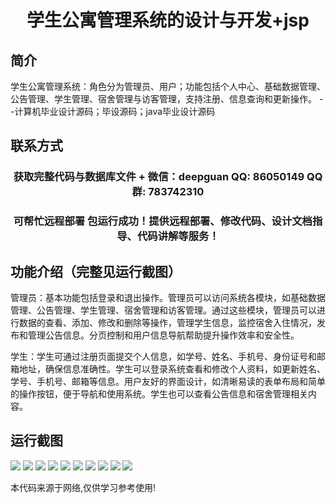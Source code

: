 <p><h1 align="center">学生公寓管理系统的设计与开发+jsp</h1></p>

## 简介
学生公寓管理系统：角色分为管理员、用户；功能包括个人中心、基础数据管理、公告管理、学生管理、宿舍管理与访客管理，支持注册、信息查询和更新操作。    --计算机毕业设计源码；毕设源码；java毕业设计源码


## 联系方式
<p><h3 align="center">获取完整代码与数据库文件 + 微信：deepguan QQ: 86050149 QQ群: 783742310</h3></p>
<p><h3 align="center">可帮忙远程部署 包运行成功！提供远程部署、修改代码、设计文档指导、代码讲解等服务！</h3></p>

## 功能介绍（完整见运行截图）
管理员：基本功能包括登录和退出操作。管理员可以访问系统各模块，如基础数据管理、公告管理、学生管理、宿舍管理和访客管理。通过这些模块，管理员可以进行数据的查看、添加、修改和删除等操作，管理学生信息，监控宿舍入住情况，发布和管理公告信息。分页控制和用户信息导航帮助提升操作效率和安全性。

学生：学生可通过注册页面提交个人信息，如学号、姓名、手机号、身份证号和邮箱地址，确保信息准确性。学生可以登录系统查看和修改个人资料，如更新姓名、学号、手机号、邮箱等信息。用户友好的界面设计，如清晰易读的表单布局和简单的操作按钮，便于导航和使用系统。学生也可以查看公告信息和宿舍管理相关内容。


## 运行截图
![](https://bs-1329754181.cos.ap-shanghai.myqcloud.com/ssm/StudentApartmentManagementSystemJsp/img/001.jpg)
![](https://bs-1329754181.cos.ap-shanghai.myqcloud.com/ssm/StudentApartmentManagementSystemJsp/img/002.jpg)
![](https://bs-1329754181.cos.ap-shanghai.myqcloud.com/ssm/StudentApartmentManagementSystemJsp/img/003.jpg)
![](https://bs-1329754181.cos.ap-shanghai.myqcloud.com/ssm/StudentApartmentManagementSystemJsp/img/004.jpg)
![](https://bs-1329754181.cos.ap-shanghai.myqcloud.com/ssm/StudentApartmentManagementSystemJsp/img/005.jpg)
![](https://bs-1329754181.cos.ap-shanghai.myqcloud.com/ssm/StudentApartmentManagementSystemJsp/img/006.jpg)
![](https://bs-1329754181.cos.ap-shanghai.myqcloud.com/ssm/StudentApartmentManagementSystemJsp/img/007.jpg)
![](https://bs-1329754181.cos.ap-shanghai.myqcloud.com/ssm/StudentApartmentManagementSystemJsp/img/008.jpg)
![](https://bs-1329754181.cos.ap-shanghai.myqcloud.com/ssm/StudentApartmentManagementSystemJsp/img/009.jpg)
![](https://bs-1329754181.cos.ap-shanghai.myqcloud.com/ssm/StudentApartmentManagementSystemJsp/img/010.jpg)

<p>本代码来源于网络,仅供学习参考使用!</p>
